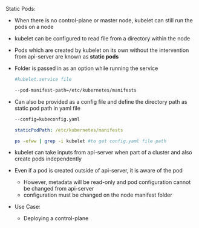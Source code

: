 Static Pods:

- When there is no control-plane or master node, kubelet can still run the pods on a node
- kubelet can be configured to read file from a directory within the node
- Pods which are created by kubelet on its own without the intervention from api-server are known as **static pods**
- Folder is passed in as an option while running the service
    
    ```bash
    #kubelet.service file
    
    --pod-manifest-path=/etc/kubernetes/manifests
    ```
    
- Can also be provided as a config file and define the directory path as static pod path in yaml file
    
    ```bash
    --config=kubeconfig.yaml
    ```
    
    ```yaml
    staticPodPath: /etc/kubernetes/manifests
    ```

    ```bash
    ps -efww | grep -i kubelet #to get config.yaml file path
    ```
    
- kubelet can take inputs from api-server when part of a cluster and also create pods independently
- Even if a pod is created outside of api-server, it is aware of the pod
    - However, metadata will be read-only and pod configuration cannot be changed from api-server
    - configuration must be changed on the node manifest folder
- Use Case:
    - Deploying a control-plane